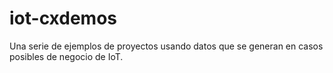 # iot-cxdemos
Una serie de ejemplos de proyectos usando datos que se generan en casos posibles de negocio de IoT.

